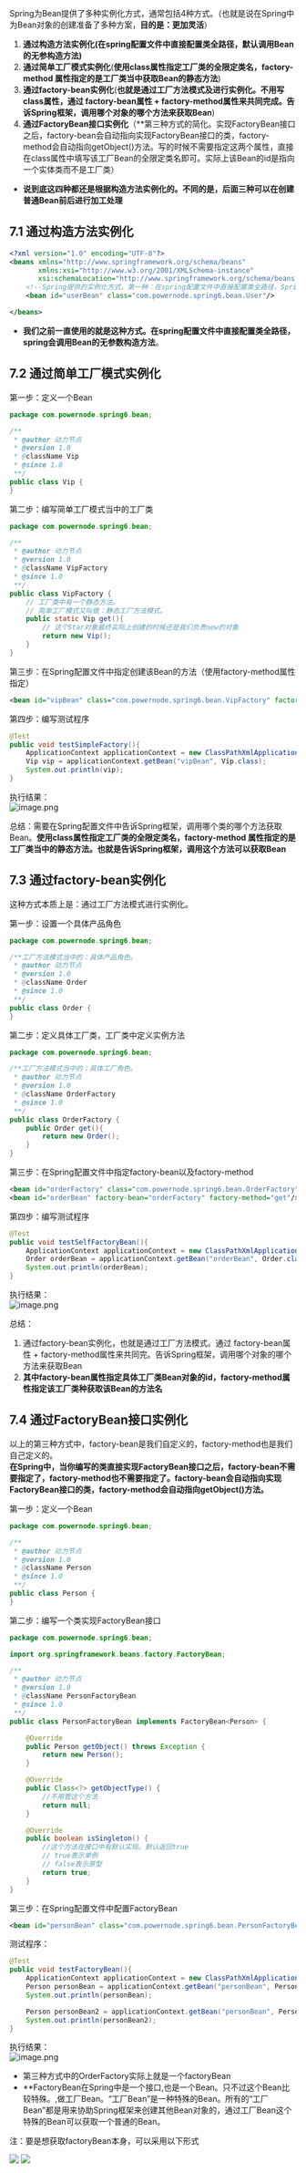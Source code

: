 Spring为Bean提供了多种实例化方式，通常包括4种方式。（也就是说在Spring中为Bean对象的创建准备了多种方案，**目的是：更加灵活**）

1. **通过构造方法实例化(在spring配置文件中直接配置类全路径，默认调用Bean的无参构造方法)**
2. **通过简单工厂模式实例化**(**使用class属性指定工厂类的全限定类名，factory-method 属性指定的是工厂类当中获取Bean的静态方法**)
3. **通过factory-bean实例化**(**也就是通过工厂方法模式及进行实例化。不用写class属性，通过 factory-bean属性 + factory-method属性来共同完成。告诉Spring框架，调用哪个对象的哪个方法来获取Bean**)
4. **通过FactoryBean接口实例化**（**第三种方式的简化。实现FactoryBean接口之后，factory-bean会自动指向实现FactoryBean接口的类，factory-method会自动指向getObject()方法。写的时候不需要指定这两个属性，直接在class属性中填写该工厂Bean的全限定类名即可。实际上该Bean的id是指向一个实体类而不是工厂类）

* **说到底这四种都还是根据构造方法实例化的。不同的是，后面三种可以在创建普通Bean前后进行加工处理**



## 7.1 通过构造方法实例化
```xml
<?xml version="1.0" encoding="UTF-8"?>
<beans xmlns="http://www.springframework.org/schema/beans"
       xmlns:xsi="http://www.w3.org/2001/XMLSchema-instance"
       xsi:schemaLocation="http://www.springframework.org/schema/beans http://www.springframework.org/schema/beans/spring-beans.xsd">
	<!--Spring提供的实例化方式，第一种：在spring配置文件中直接配置类全路径，Spring会自动调用该类的无参数构造方法来实例化Bean-->
    <bean id="userBean" class="com.powernode.spring6.bean.User"/>

</beans>
```
* **我们之前一直使用的就是这种方式。在spring配置文件中直接配置类全路径，spring会调用Bean的无参数构造方法**。

## 7.2 通过简单工厂模式实例化
第一步：定义一个Bean
```java
package com.powernode.spring6.bean;

/**
 * @author 动力节点
 * @version 1.0
 * @className Vip
 * @since 1.0
 **/
public class Vip {
}

```
第二步：编写简单工厂模式当中的工厂类
```java
package com.powernode.spring6.bean;

/**
 * @author 动力节点
 * @version 1.0
 * @className VipFactory
 * @since 1.0
 **/
public class VipFactory {
	// 工厂类中有一个静态方法。  
	// 简单工厂模式又叫做：静态工厂方法模式。
    public static Vip get(){
	    // 这个Star对象最终实际上创建的时候还是我们负责new的对象
        return new Vip();
    }
}

```
第三步：在Spring配置文件中指定创建该Bean的方法（使用factory-method属性指定）
```xml
<bean id="vipBean" class="com.powernode.spring6.bean.VipFactory" factory-method="get"/>
```
第四步：编写测试程序
```java
@Test
public void testSimpleFactory(){
    ApplicationContext applicationContext = new ClassPathXmlApplicationContext("spring.xml");
    Vip vip = applicationContext.getBean("vipBean", Vip.class);
    System.out.println(vip);
}
```
执行结果：  
![image.png](https://cdn.nlark.com/yuque/0/2022/png/21376908/1665373835672-90312dd8-81e3-4d0a-8b2d-06f90a3e9203.png#averageHue=%23978971&clientId=ue2397093-2e4b-4&from=paste&height=103&id=ucbd70ed3&originHeight=103&originWidth=505&originalType=binary&ratio=1&rotation=0&showTitle=false&size=13066&status=done&style=shadow&taskId=u92f4799b-47c9-4a27-a6b3-3853b3e75b2&title=&width=505)

总结：需要在Spring配置文件中告诉Spring框架，调用哪个类的哪个方法获取Bean。**使用class属性指定工厂类的全限定类名，factory-method 属性指定的是工厂类当中的静态方法。也就是告诉Spring框架，调用这个方法可以获取Bean**

## 7.3 通过factory-bean实例化
这种方式本质上是：通过工厂方法模式进行实例化。

第一步：设置一个具体产品角色
```java
package com.powernode.spring6.bean;

/**工厂方法模式当中的：具体产品角色。
 * @author 动力节点
 * @version 1.0
 * @className Order
 * @since 1.0
 **/
public class Order {
}

```
第二步：定义具体工厂类，工厂类中定义实例方法
```java
package com.powernode.spring6.bean;

/**工厂方法模式当中的：具体工厂角色。
 * @author 动力节点
 * @version 1.0
 * @className OrderFactory
 * @since 1.0
 **/
public class OrderFactory {
    public Order get(){
        return new Order();
    }
}

```
第三步：在Spring配置文件中指定factory-bean以及factory-method
```xml
<bean id="orderFactory" class="com.powernode.spring6.bean.OrderFactory"/>
<bean id="orderBean" factory-bean="orderFactory" factory-method="get"/>
```
第四步：编写测试程序
```java
@Test
public void testSelfFactoryBean(){
    ApplicationContext applicationContext = new ClassPathXmlApplicationContext("spring.xml");
    Order orderBean = applicationContext.getBean("orderBean", Order.class);
    System.out.println(orderBean);
}
```
执行结果：  
![image.png](https://cdn.nlark.com/yuque/0/2022/png/21376908/1665374686365-c2f211e2-8594-4994-8b37-09259057ad8d.png#averageHue=%238e7b65&clientId=ue2397093-2e4b-4&from=paste&height=121&id=uafa4f581&originHeight=121&originWidth=492&originalType=binary&ratio=1&rotation=0&showTitle=false&size=12681&status=done&style=shadow&taskId=u14bd9486-794a-4c69-9656-6d17f045150&title=&width=492)

总结：  
1. 通过factory-bean实例化，也就是通过工厂方法模式。通过 factory-bean属性 + factory-method属性来共同完。告诉Spring框架，调用哪个对象的哪个方法来获取Bean
2. **其中factory-bean属性指定具体工厂类Bean对象的id，factory-method属性指定该工厂类种获取该Bean的方法名**
## 7.4 通过FactoryBean接口实例化
以上的第三种方式中，factory-bean是我们自定义的，factory-method也是我们自己定义的。  
**在Spring中，当你编写的类直接实现FactoryBean接口之后，factory-bean不需要指定了，factory-method也不需要指定了。factory-bean会自动指向实现FactoryBean接口的类，factory-method会自动指向getObject()方法。**

第一步：定义一个Bean
```java
package com.powernode.spring6.bean;

/**
 * @author 动力节点
 * @version 1.0
 * @className Person
 * @since 1.0
 **/
public class Person {
}

```
第二步：编写一个类实现FactoryBean接口
```java
package com.powernode.spring6.bean;

import org.springframework.beans.factory.FactoryBean;

/**
 * @author 动力节点
 * @version 1.0
 * @className PersonFactoryBean
 * @since 1.0
 **/
public class PersonFactoryBean implements FactoryBean<Person> {

    @Override
    public Person getObject() throws Exception {
        return new Person();
    }

    @Override
    public Class<?> getObjectType() {
	    //不用管这个方法
        return null;
    }

    @Override
    public boolean isSingleton() {
	    //这个方法在接口中有默认实现。默认返回true
        // true表示单例
        // false表示原型
        return true;
    }
}

```
第三步：在Spring配置文件中配置FactoryBean
```xml
<bean id="personBean" class="com.powernode.spring6.bean.PersonFactoryBean"/>
```
测试程序：
```java
@Test
public void testFactoryBean(){
    ApplicationContext applicationContext = new ClassPathXmlApplicationContext("spring.xml");
    Person personBean = applicationContext.getBean("personBean", Person.class);
    System.out.println(personBean);

    Person personBean2 = applicationContext.getBean("personBean", Person.class);
    System.out.println(personBean2);
}
```
执行结果：     
![image.png](https://cdn.nlark.com/yuque/0/2022/png/21376908/1665382305162-81e16b33-be0f-4256-ae49-89a59c946823.png#averageHue=%23363433&clientId=ue2397093-2e4b-4&from=paste&height=134&id=u5096bbb8&originHeight=134&originWidth=522&originalType=binary&ratio=1&rotation=0&showTitle=false&size=19204&status=done&style=shadow&taskId=ue23685a0-5a97-4a48-a847-ba4fd44d062&title=&width=522)

* 第三种方式中的OrderFactory实际上就是一个factoryBean
* **FactoryBean在Spring中是一个接口,也是一个Bean。只不过这个Bean比较特殊。,做工厂Bean。“工厂Bean”是一种特殊的Bean。所有的“工厂Bean”都是用来协助Spring框架来创建其他Bean对象的，通过工厂Bean这个特殊的Bean可以获取一个普通的Bean。


注：要是想获取factoryBean本身，可以采用以下形式

![](assets/02Bean的实例化方式/file-20250725145027773.png)
![](assets/02Bean的实例化方式/file-20250725145127495.png)